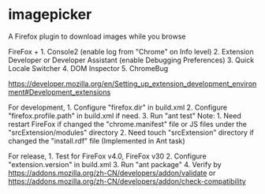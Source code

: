 imagepicker
===========

A Firefox plugin to download images while you browse

FireFox +
    1. Console2 (enable log from "Chrome" on Info level)
    2. Extension Developer or Developer Assistant (enable Debugging Preferences)
    3. Quick Locale Switcher
    4. DOM Inspector
    5. ChromeBug

https://developer.mozilla.org/en/Setting_up_extension_development_environment#Development_extensions

For development,
    1. Configure "firefox.dir" in build.xml
    2. Configure "firefox.profile.path" in build.xml if need.
    3. Run "ant test"
Note:
    1. Need restart FireFox if changed the "chrome.manifest" file or JS files under the "srcExtension/modules" directory
    2. Need touch "srcExtension" directory if changed the "install.rdf" file (Implemented in Ant task)

For release,
    1. Test for FireFox v4.0, FireFox v30
    2. Configure "extension.version" in build.xml
    3. Run "ant package"
    4. Verify by https://addons.mozilla.org/zh-CN/developers/addon/validate or https://addons.mozilla.org/zh-CN/developers/addon/check-compatibility


